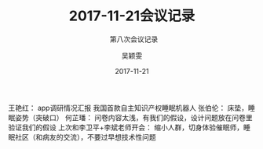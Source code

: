 ﻿---
layout:     post
title:      2017-11-21会议记录
subtitle:   第八次会议记录
date:       2017-11-21
author:     吴颖雯
header-img: img/Meeting_Record_bg.png
catalog: ture
tags:
    - Meeting
---
王艳红：
app调研情况汇报
我国首款自主知识产权睡眠机器人
张伯伦：
床垫，睡眠姿势（突破口）
何芷璠：
问卷内容太浅，有我们的假设，设计问题放在问卷里验证我们的假设
上次和李卫平+李斌老师开会：
缩小人群，切身体验催眠师，睡眠社区（和病友的交流），不要过早想技术性问题
